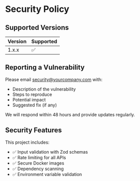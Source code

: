 # Security Policy

## Supported Versions

| Version | Supported          |
| ------- | ------------------ |
| 1.x.x   | :white_check_mark: |

## Reporting a Vulnerability

Please email security@yourcompany.com with:
- Description of the vulnerability
- Steps to reproduce
- Potential impact
- Suggested fix (if any)

We will respond within 48 hours and provide updates regularly.

## Security Features

This project includes:
- ✅ Input validation with Zod schemas
- ✅ Rate limiting for all APIs
- ✅ Secure Docker images
- ✅ Dependency scanning
- ✅ Environment variable validation
